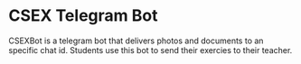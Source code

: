 # CSEX Telegram Bot
CSEXBot is a telegram bot that delivers photos and documents to an specific chat id. Students use this bot to send their exercies to their teacher.
